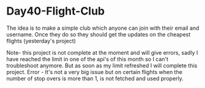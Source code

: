# Day40-Flight-Club
The idea is to make a simple club which anyone can join with their email and username. Once they do so they should get the updates on the cheapest flights (yesterday's project)

Note- this project is not complete at the moment and will give errors, sadly I have reached the limit in one of the api's of this month so I can't troubleshoot anymore. But as soon as my limit refreshed I will complete this project. 
Error - It's not a very big issue but on certain flights when the number of stop overs is more than 1, is not fetched and used properly.

